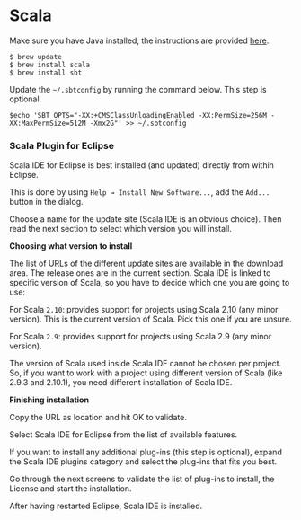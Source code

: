 # Scala

Make sure you have Java installed, the instructions are provided [here](/mac-setup/Java/README.html).

    $ brew update
    $ brew install scala
    $ brew install sbt

Update the `~/.sbtconfig` by running the command below. This step is optional.

    $echo 'SBT_OPTS="-XX:+CMSClassUnloadingEnabled -XX:PermSize=256M -XX:MaxPermSize=512M -Xmx2G"' >> ~/.sbtconfig

### Scala Plugin for Eclipse

Scala IDE for Eclipse is best installed (and updated) directly from within Eclipse.

This is done by using `Help → Install New Software...`, add the `Add...` button in the dialog.

Choose a name for the update site (Scala IDE is an obvious choice). Then read the next section to select which version you will install.

**Choosing what version to install**

The list of URLs of the different update sites are available in the download area. The release ones are in the current section. Scala IDE is linked to specific version of Scala, so you have to decide which one you are going to use:

For Scala `2.10`: provides support for projects using Scala 2.10 (any minor version). This is the current version of Scala. Pick this one if you are unsure.

For Scala `2.9`: provides support for projects using Scala 2.9 (any minor version).

The version of Scala used inside Scala IDE cannot be chosen per project. So, if you want to work with a project using different version of Scala (like 2.9.3 and 2.10.1), you need different installation of Scala IDE.

**Finishing installation**

Copy the URL as location and hit OK to validate.

Select Scala IDE for Eclipse from the list of available features.

If you want to install any additional plug-ins (this step is optional), expand the Scala IDE plugins category and select the plug-ins that fits you best.

Go through the next screens to validate the list of plug-ins to install, the License and start the installation.

After having restarted Eclipse, Scala IDE is installed.

